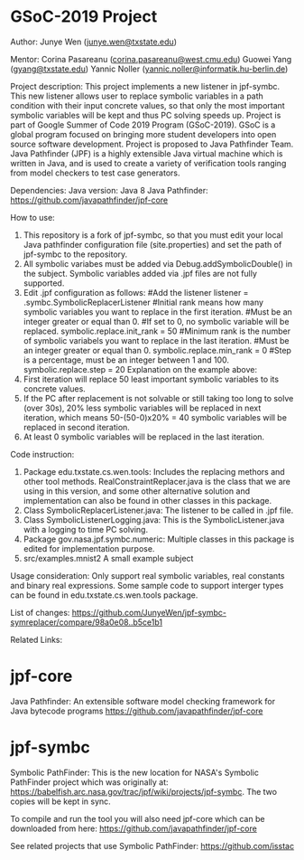 # GSoC-2019 Project
Author:
  Junye Wen (junye.wen@txstate.edu)

Mentor:
  Corina Pasareanu (corina.pasareanu@west.cmu.edu)
  Guowei Yang (gyang@txstate.edu)
  Yannic Noller (yannic.noller@informatik.hu-berlin.de)

Project description:
  This project implements a new listener in jpf-symbc.
  This new listener allows user to replace symbolic variables in a path condition with their input concrete values, so that only the most important symbolic variables will be kept and thus PC solving speeds up.
  Project is part of Google Summer of Code 2019 Program (GSoC-2019). GSoC is a global program focused on bringing more student developers into open source software development.
  Project is proposed to Java Pathfinder Team. Java Pathfinder (JPF) is a highly extensible Java virtual machine which is written in Java, and is used to create a variety of verification tools ranging from model checkers to test case generators.

Dependencies:
  Java version:
    Java 8
  Java Pathfinder:
    https://github.com/javapathfinder/jpf-core

How to use:
1. This repository is a fork of jpf-symbc, so that you must edit your local Java pathfinder configuration file (site.properties) and set the path of jpf-symbc to the repository.
2. All symbolic variabes must be added via Debug.addSymbolicDouble() in the subject. Symbolic variables added via .jpf files are not fully supported.
3. Edit .jpf configuration as follows:
  #Add the listener
  listener = .symbc.SymbolicReplacerListener
  #Initial rank means how many symbolic variables you want to replace in the first iteration.
  #Must be an integer greater or equal than 0.
  #If set to 0, no symbolic variable will be replaced.
  symbolic.replace.init_rank = 50
  #Minimum rank is the number of symbolic variabels you want to replace in the last iteration.
  #Must be an integer greater or equal than 0.
  symbolic.replace.min_rank = 0
  #Step is a percentage, must be an integer between 1 and 100.
  symbolic.replace.step = 20
Explanation on the example above:
  1. First iteration will replace 50 least important symbolic variables to its concrete values.
  2. If the PC after replacement is not solvable or still taking too long to solve (over 30s), 20% less symbolic variables will be replaced in next iteration, which means 50-(50-0)x20% = 40 symbolic variables will be replaced in second iteration.
  3. At least 0 symbolic variables will be replaced in the last iteration.

Code instruction:
1. Package edu.txstate.cs.wen.tools:
  Includes the replacing methors and other tool methods.
  RealConstraintReplacer.java is the class that we are using in this version, and some other alternative solution and implementation can also be found in other classes in this package.
2. Class SymbolicReplacerListener.java:
  The listener to be called in .jpf file.
3. Class SymbolicListenerLogging.java:
  This is the SymbolicListener.java with a logging to time PC solving.
4. Package gov.nasa.jpf.symbc.numeric:
  Multiple classes in this package is edited for implementation purpose.
5. src/examples.mnist2
  A small example subject

Usage consideration:
  Only support real symbolic variables, real constants and binary real expressions. Some sample code to support interger types can be found in edu.txstate.cs.wen.tools package.

List of changes:
https://github.com/JunyeWen/jpf-symbc-symreplacer/compare/98a0e08..b5ce1b1

Related  Links:
# jpf-core
Java Pathfinder:
An extensible software model checking framework for Java bytecode programs
https://github.com/javapathfinder/jpf-core

# jpf-symbc
Symbolic PathFinder:
This is the new location for NASA's Symbolic PathFinder project which was originally at:
https://babelfish.arc.nasa.gov/trac/jpf/wiki/projects/jpf-symbc.
The two copies will be kept in sync.

To compile and run the tool you will also need jpf-core which can be downloaded from here:
https://github.com/javapathfinder/jpf-core

See related projects that use Symbolic PathFinder:
https://github.com/isstac
